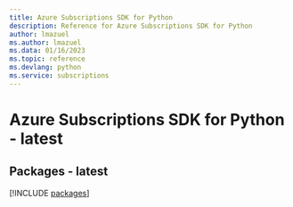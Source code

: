 ```yaml
---
title: Azure Subscriptions SDK for Python
description: Reference for Azure Subscriptions SDK for Python
author: lmazuel
ms.author: lmazuel
ms.data: 01/16/2023
ms.topic: reference
ms.devlang: python
ms.service: subscriptions
---
```

# Azure Subscriptions SDK for Python - latest
## Packages - latest
[!INCLUDE [packages](subscriptions-index.md)]